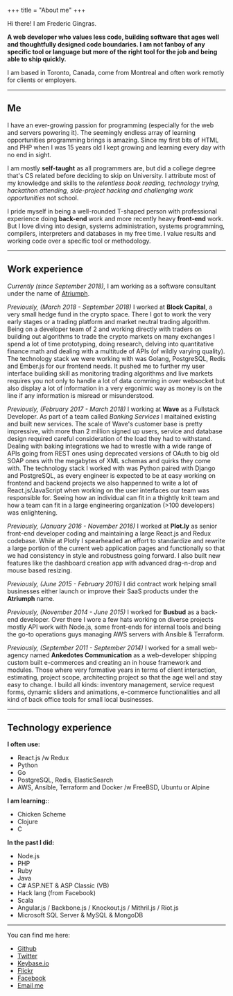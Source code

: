 +++
title = "About me"
+++

Hi there! I am Frederic Gingras.

**A web developer who values less code, building software that ages well and thoughtfully
designed code boundaries. I am not fanboy of any specific tool or language but more of
the right tool for the job and being able to ship quickly.**

I am based in Toronto, Canada, come from Montreal and often work remotly for
clients or employers.

-----

## Me

I have an ever-growing passion for programming (especially for the web and servers powering it).
The seemingly endless array of learning opportunities programming brings is amazing. Since my
first bits of HTML and PHP when I was 15 years old I kept growing and learning every day with
no end in sight.

I am mostly **self-taught** as all programmers are, but did a college degree that's CS related
before deciding to skip on University. I attribute most of my knowledge and skills to the
_relentless book reading, technology trying, hackathon attending, side-project hacking and
challenging work opportunities_ not school.

I pride myself in being a well-rounded T-shaped person with professional experience doing
**back-end** work and more recently heavy **front-end** work. But I love diving into
design, systems administration, systems programming, compilers, interpreters and databases
in my free time. I value results and working code over a specific tool or methodology.

-----

## Work experience

_Currently (since September 2018),_ I am working as a software consultant
under the name of [Atriumph](https://www.atriumph.com/).

_Previously, (March 2018 - September 2018)_ I worked at **Block Capital**,
a very small hedge fund in the crypto space. There I got to work the very
early stages or a trading platform and market neutral trading algorithm.
Being on a developer team of 2 and working directly with traders on building
out algorithms to trade the crypto markets on many exchanges I spend a lot
of time prototyping, doing research, delving into quantitative finance math
and dealing with a multitude of APIs (of wildly varying quality). The
technology stack we were working with was Golang, PostgreSQL, Redis and
Ember.js for our frontend needs. It pushed me to further my user interface
building skill as monitoring trading algorithms and live markets requires you
not only to handle a lot of data comming in over websocket but also display
a lot of information in a very ergonimic way as money is on the line if any
information is misread or misunderstood.

_Previously, (February 2017 -  March 2018)_ I working at **Wave** as a
Fullstack Developer. As part of a team called _Banking Services_ I maitained
existing and built new services. The scale of Wave's customer base is pretty
impressive, with more than 2 million signed up users, service and database
design required careful consideration of the load they had to withstand.
Dealing with baking integrations we had to wrestle with a wide range of APIs
going from REST ones using deprecated versions of OAuth to big old SOAP ones
with the megabytes of XML schemas and quirks they come with.
The technology stack I worked with was Python paired with Django and PostgreSQL,
as every engineer is expected to be at easy working on frontend and backend
projects we also happenned to write a lot of React.js/JavaScript when working
on the user interfaces our team was responsible for. Seeing how an individual
can fit in a thightly knit team and how a team can fit in a large engineering
organization (>100 developers) was enlightening.

_Previously, (January 2016 - November 2016)_ I worked at **Plot.ly** as
senior front-end developer coding and maintaining a large React.js and Redux codebase.
While at Plotly I spearheaded an effort to standardize and rewrite a large portion
of the current web application pages and functionally so that we had consistency in
style and robustness going forward. I also built new features like the dashboard
creation app with advanced drag-n-drop and mouse based resizing.

_Previously, (June 2015 - February 2016)_ I did contract work helping small businesses
either launch or improve their SaaS products under the **Atriumph** name.

_Previously, (November 2014 - June 2015)_ I worked for **Busbud** as a
back-end developer. Over there I wore a few hats working on diverse projects
mostly API work with Node.js, some front-ends for internal tools and being
the go-to operations guys managing AWS servers with Ansible & Terraform.

_Previously, (September 2011 - September 2014)_ I worked for a small web-agency
named **Ankedotes Communication** as a web-developer
shipping custom built e-commerces and creating an in house framework and modules.
Those where very formative years in terms of client interaction, estimating, project
scope, architecting project so that the age well and stay easy to change. I build
all kinds: inventory management, service request forms, dynamic sliders and animations,
e-commerce functionalities and all kind of back office tools for small local businesses.

-----

## Technology experience

**I often use:**

- React.js /w Redux
- Python
- Go
- PostgreSQL, Redis, ElasticSearch
- AWS, Ansible, Terraform and Docker /w FreeBSD, Ubuntu or Alpine

**I am learning:**:

- Chicken Scheme
- Clojure
- C

**In the past I did:**

- Node.js
- PHP
- Ruby
- Java
- C# ASP.NET & ASP Classic (VB)
- Hack lang (from Facebook)
- Scala
- Angular.js / Backbone.js / Knockout.js / Mithril.js / Riot.js
- Microsoft SQL Server & MySQL & MongoDB

---

You can find me here:

- [Github](http://github.com/kiasaki)
- [Twitter](http://twitter.com/fredericgingras)
- [Keybase.io](https://keybase.io/kiasaki)
- [Flickr](https://www.flickr.com/photos/fredericgingras)
- [Facebook](http://facebook.com/fredericagingras)
- [Email me](mailto:frederic@gingras.cc)
